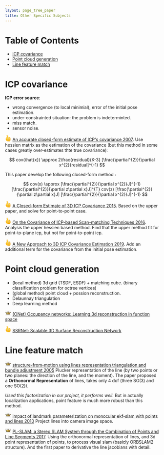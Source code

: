 ```yaml
---
layout: page_tree_paper
title: Other Specific Subjects
---
```


# Table of Contents
* [ICP covariance](#l1)
* [Point cloud generation](#l2)
* [Line feature match](#l3)

<p/><p/>

# ICP covariance <a name="l1"></a>

**ICP error source**:

* wrong convergence (to local minimial), error of the initial pose estimation.
* under-constrainted situation: the problem is indeterminted.
* miss match.
* sensor noise.

<img src="/assets/img/paperread/thumbs.png" width="4%" height="4%"/> [An accurate closed-form estimate of ICP's covariance 2007](https://ieeexplore.ieee.org/document/4209579). Use hessien matrix as the estimation of the covariance (but this method in some cases greatly over-estimates thte true covariance):

$$
cov(\hat{x}) \approx 2\frac{residual}{K-3} [\frac{\partial^{2}}{\partial x^{2}}residual]^{-1}
$$

This paper develop the following closed-form method :

$$
cov(x) \approx [\frac{\partial^{2}}{\partial x^{2}}J]^{-1} [\frac{\partial^{2}}{\partial z\partial x}J]^{T} cov(z) [\frac{\partial^{2}}{\partial z\partial x}J] [\frac{\partial^{2}}{\partial x^{2}}J]^{-1}
$$

<img src="/assets/img/paperread/thumbs.png" width="4%" height="4%"/> [A Closed-form Estimate of 3D ICP Covariance 2015](https://sites.google.com/site/icpcovariance/). Based on the upper paper, and solve for point-to-point case.

<img src="/assets/img/paperread/thumbs.png" width="4%" height="4%"/> [On the Covariance of ICP-based Scan-matching Techniques 2016](https://arxiv.org/abs/1410.7632). Analysis the upper hessien based method. Find that the upper method fit for point-to-plane icp, but not for point-to-point icp.

<img src="/assets/img/paperread/thumbs.png" width="4%" height="4%"/> [A New Approach to 3D ICP Covariance Estimation 2019](https://arxiv.org/abs/1909.05722). Add an additional term for the covariance from the initial pose estimation.


# Point cloud generation <a name="l2"></a>

* (local method) 3d grid (TSDF, ESDF) + matching cube. (binary classification problem for octree vertices)
* (global method) point cloud + possion reconstruction.
* Delaunnay triangulation
* Deep learning method

<img src="/assets/img/paperread/chrown0.png" width="4%" height="4%"/> [(ONet) Occupancy networks: Learning 3d reconstruction in function space](https://arxiv.org/abs/1812.03828)

<img src="/assets/img/paperread/thumbs.png" width="4%" height="4%"/> [SSRNet: Scalable 3D Surface Reconstruction Network](https://arxiv.org/pdf/1911.07401.pdf)

# Line feature match <a name="l3"></a>

<img src="/assets/img/paperread/chrown0.png" width="4%" height="4%"/> [structure-from-motion using lines representation triangulation and bundle adjustment 2005](https://hal.archives-ouvertes.fr/hal-00092589/document) Plucker representation of the line (by two points or two planes: the direction of the line, and the moment). The paper proposed a **Orthonormal Representation** of lines, takes only 4 dof (three SO(3) and one SO(2)).

*Used this factorization in our project, it performs well.* But in actually localization applications, point feature is much more robust than this method.

<img src="/assets/img/paperread/chrown0.png" width="4%" height="4%"/> [impact of landmark parameterization on monocular ekf-slam with points and lines 2010](https://www.researchgate.net/publication/41182046_Impact_of_Landmark_Parametrization_on_Monocular_EKF-SLAM_with_Points_and_Lines) Project lines into camera image space.

<img src="/assets/img/paperread/chrown0.png" width="4%" height="4%"/> [PL-SLAM: a Stereo SLAM System through the Combination of Points and Line Segments 2017](https://arxiv.org/abs/1705.09479). Using the orthonormal representation of lines, and 3d point representation of points, to process visual slam (basicly ORBSLAM2 structure). And the first paper to derivative the line jacobians with detail.
